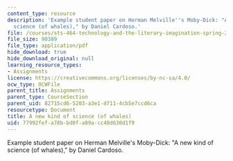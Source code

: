 ```yaml
---
content_type: resource
description: 'Example student paper on Herman Melville''s Moby-Dick: "A new kind of
  science (of whales)," by Daniel Cardoso.'
file: /courses/sts-464-technology-and-the-literary-imagination-spring-2008/77992fefa78bbd0fa89acc40d630d1f9_dcardoso_wk6.pdf
file_size: 90389
file_type: application/pdf
hide_download: true
hide_download_original: null
learning_resource_types:
- Assignments
license: https://creativecommons.org/licenses/by-nc-sa/4.0/
ocw_type: OCWFile
parent_title: Assignments
parent_type: CourseSection
parent_uid: 82715cd6-5203-a3e1-d711-4cb5e7ccd6ca
resourcetype: Document
title: A new kind of science (of whales)
uid: 77992fef-a78b-bd0f-a89a-cc40d630d1f9
---
```

Example student paper on Herman Melville's Moby-Dick: "A new kind of science (of whales)," by Daniel Cardoso.
